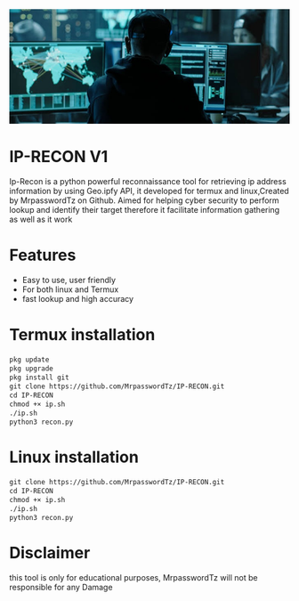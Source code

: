 <img src="https://github.com/MrpasswordTz/IP-RECON/blob/main/ip2.jpeg" alt="Ip-Recon">


# IP-RECON V1
Ip-Recon is a python powerful reconnaissance tool for retrieving ip address information by using Geo.ipfy API, it developed for  termux and linux,Created by MrpasswordTz on Github. Aimed for helping cyber security to perform lookup and identify their target therefore it facilitate information gathering as well as it work

# Features 
<ul>
  <li>Easy to use, user friendly</li>
  <li>For both linux and Termux</li>
  <li>fast lookup and high accuracy </li>
</ul>

# Termux installation
```
pkg update 
pkg upgrade 
pkg install git 
git clone https://github.com/MrpasswordTz/IP-RECON.git
cd IP-RECON
chmod +× ip.sh
./ip.sh
python3 recon.py
```
# Linux installation 
```
git clone https://github.com/MrpasswordTz/IP-RECON.git
cd IP-RECON
chmod +× ip.sh
./ip.sh
python3 recon.py
```
# Disclaimer 
this tool is only for educational purposes,  MrpasswordTz will not be responsible for any Damage
